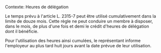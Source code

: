 Contexte: Heures de délégation

Le temps prévu à l'article L. 2315-7 peut être utilisé cumulativement dans la limite de douze mois. Cette règle ne peut conduire un membre à disposer, dans le mois, de plus d'une fois et demi le crédit d'heures de délégation dont il bénéficie.

Pour l'utilisation des heures ainsi cumulées, le représentant informe l'employeur au plus tard huit jours avant la date prévue de leur utilisation.